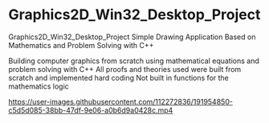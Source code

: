 # Graphics2D_Win32_Desktop_Project
Graphics2D_Win32_Desktop_Project Simple Drawing Application Based on Mathematics and Problem Solving with C++

 Building computer graphics from scratch using mathematical equations and problem solving with C++
 All proofs and theories used were built from scratch and implemented hard coding
 Not built in functions for the mathematics logic


https://user-images.githubusercontent.com/112272836/191954850-c5d5d085-38bb-47df-9e06-a0b6d9a0428c.mp4

